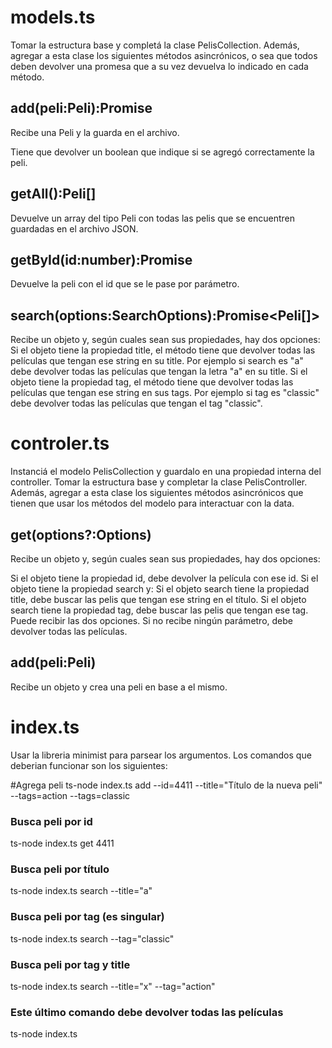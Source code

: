 # models.ts
Tomar la estructura base y completá la clase PelisCollection. Además, agregar a esta clase los siguientes métodos asincrónicos, o sea que todos deben devolver una promesa que a su vez devuelva lo indicado en cada método.

## add(peli:Peli):Promise<boolean>
Recibe una Peli y la guarda en el archivo.

Tiene que devolver un boolean que indique si se agregó correctamente la peli.

## getAll():Peli[]
Devuelve un array del tipo Peli con todas las pelis que se encuentren guardadas en el archivo JSON.

## getById(id:number):Promise<Peli>
Devuelve la peli con el id que se le pase por parámetro.

## search(options:SearchOptions):Promise<Peli[]>
Recibe un objeto y, según cuales sean sus propiedades, hay dos opciones:
Si el objeto tiene la propiedad title, el método tiene que devolver todas las películas que tengan ese string en su title. Por ejemplo si search es "a" debe devolver todas las películas que tengan la letra "a" en su title.
Si el objeto tiene la propiedad tag, el método tiene que devolver todas las películas que tengan ese string en sus tags. Por ejemplo si tag es "classic" debe devolver todas las películas que tengan el tag "classic".

# controler.ts
Instanciá el modelo PelisCollection y guardalo en una propiedad interna del controller.
Tomar la estructura base y completar la clase PelisController. Además, agregar a esta clase los siguientes métodos asincrónicos que tienen que usar los métodos del modelo para interactuar con la data.

## get(options?:Options)
Recibe un objeto y, según cuales sean sus propiedades, hay dos opciones:

Si el objeto tiene la propiedad id, debe devolver la película con ese id.
Si el objeto tiene la propiedad search y:
Si el objeto search tiene la propiedad title, debe buscar las pelis que tengan ese string en el título.
Si el objeto search tiene la propiedad tag, debe buscar las pelis que tengan ese tag.
Puede recibir las dos opciones.
Si no recibe ningún parámetro, debe devolver todas las películas.

## add(peli:Peli)
Recibe un objeto y crea una peli en base a el mismo.

# index.ts
Usar la libreria minimist para parsear los argumentos. Los comandos que deberian funcionar son los siguientes:

#Agrega peli
ts-node index.ts add --id=4411 --title="Título de la nueva peli" --tags=action --tags=classic

### Busca peli por id
ts-node index.ts get 4411

### Busca peli por título
ts-node index.ts search --title="a"

### Busca peli por tag (es singular)
ts-node index.ts search --tag="classic"

### Busca peli por tag y title
ts-node index.ts search --title="x" --tag="action"

### Este último comando debe devolver todas las películas
ts-node index.ts
